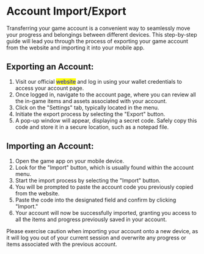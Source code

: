 # Account Import/Export

Transferring your game account is a convenient way to seamlessly move your progress and belongings between different devices. This step-by-step guide will lead you through the process of exporting your game account from the website and importing it into your mobile app.



## **Exporting an Account:**

1. Visit our official <mark style="color:blue;">website</mark> and log in using your wallet credentials to access your account page.
2. Once logged in, navigate to the account page, where you can review all the in-game items and assets associated with your account.
3. Click on the "Settings" tab, typically located in the menu.
4. Initiate the export process by selecting the "Export" button.
5. A pop-up window will appear, displaying a secret code. Safely copy this code and store it in a secure location, such as a notepad file.



## **Importing an Account:**

1. Open the game app on your mobile device.
2. Look for the "Import" button, which is usually found within the account menu.
3. Start the import process by selecting the "Import" button.
4. You will be prompted to paste the account code you previously copied from the website.
5. Paste the code into the designated field and confirm by clicking "Import."
6. Your account will now be successfully imported, granting you access to all the items and progress previously saved in your account.



Please exercise caution when importing your account onto a new device, as it will log you out of your current session and overwrite any progress or items associated with the previous account.
